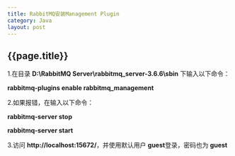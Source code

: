 ```yaml
---
title: RabbitMQ安装Management Plugin
category: Java
layout: post
---
```

<h2>{{page.title}}</h2>
<p>1.在目录 <b>D:\RabbitMQ Server\rabbitmq_server-3.6.6\sbin</b> 下输入以下命令：</p>
<p><b>rabbitmq-plugins enable rabbitmq_management</b></p>
<p>2.如果报错，在输入以下命令：</p>
<p><b>rabbitmq-server stop</b></p>
<p><b>rabbitmq-server start</b></p>
<p>3.访问 <b>http://localhost:15672/</b>，并使用默认用户 <b>guest</b>登录，密码也为 <b>guest</b></p>
